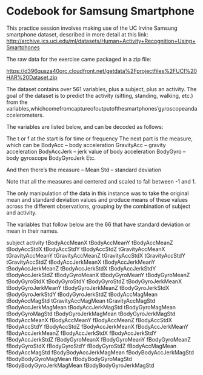 Codebook for Samsung Smartphone
=====

This practice session involves making use of the UC Irvine Samsung smartphone dataset, described in more detail at this link: http://archive.ics.uci.edu/ml/datasets/Human+Activity+Recognition+Using+Smartphones

The raw data for the exercise came packaged in a zip file:  

https://d396qusza40orc.cloudfront.net/getdata%2Fprojectfiles%2FUCI%20HAR%20Dataset.zip

The dataset contains over 561 variables, plus a subject, plus an activity. The goal of the dataset is to predict the activity (sitting, standing, walking, etc.) from the variables,whichcomefromcaptureofoutputofthesmartphones’gyroscopeandaccelerometers.

The variables are listed below, and can be decoded as follows:

The t or f at the start is for time or frequency
The next part is the measure, which can be
BodyAcc – body acceleration
GravityAcc – gravity acceleration
BodyAccJerk – jerk value of body acceleration
BodyGyro – body gyroscope
BodyGyroJerk
Etc.

And then there’s the measure –
Mean
Std – standard deviation

Note that all the measures and centered and scaled to fall between -1 and 1.

The only manipulation of the data in this instance was to take the original mean and standard deviation values and produce means of these values across the different observations, grouping by the combination of subject and activity.


The variables that follow below are the 66 that have standard deviation or mean in their names.  



subject
activity
tBodyAccMeanX
tBodyAccMeanY
tBodyAccMeanZ
tBodyAccStdX
tBodyAccStdY
tBodyAccStdZ
tGravityAccMeanX
tGravityAccMeanY
tGravityAccMeanZ
tGravityAccStdX
tGravityAccStdY
tGravityAccStdZ
tBodyAccJerkMeanX
tBodyAccJerkMeanY
tBodyAccJerkMeanZ
tBodyAccJerkStdX
tBodyAccJerkStdY
tBodyAccJerkStdZ
tBodyGyroMeanX
tBodyGyroMeanY
tBodyGyroMeanZ
tBodyGyroStdX
tBodyGyroStdY
tBodyGyroStdZ
tBodyGyroJerkMeanX
tBodyGyroJerkMeanY
tBodyGyroJerkMeanZ
tBodyGyroJerkStdX
tBodyGyroJerkStdY
tBodyGyroJerkStdZ
tBodyAccMagMean
tBodyAccMagStd
tGravityAccMagMean
tGravityAccMagStd
tBodyAccJerkMagMean
tBodyAccJerkMagStd
tBodyGyroMagMean
tBodyGyroMagStd
tBodyGyroJerkMagMean
tBodyGyroJerkMagStd
fBodyAccMeanX
fBodyAccMeanY
fBodyAccMeanZ
fBodyAccStdX
fBodyAccStdY
fBodyAccStdZ
fBodyAccJerkMeanX
fBodyAccJerkMeanY
fBodyAccJerkMeanZ
fBodyAccJerkStdX
fBodyAccJerkStdY
fBodyAccJerkStdZ
fBodyGyroMeanX
fBodyGyroMeanY
fBodyGyroMeanZ
fBodyGyroStdX
fBodyGyroStdY
fBodyGyroStdZ
fBodyAccMagMean
fBodyAccMagStd
fBodyBodyAccJerkMagMean
fBodyBodyAccJerkMagStd
fBodyBodyGyroMagMean
fBodyBodyGyroMagStd
fBodyBodyGyroJerkMagMean
fBodyBodyGyroJerkMagStd
